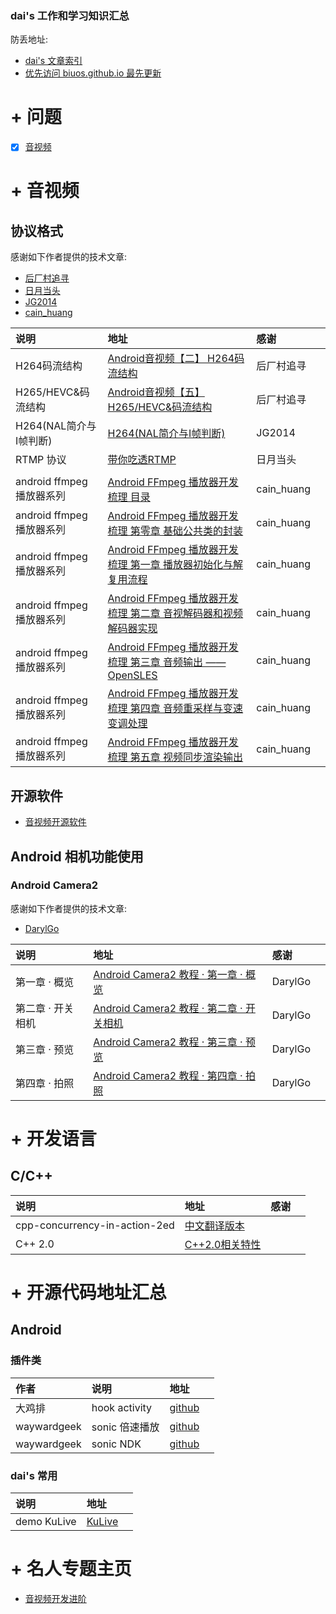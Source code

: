 
<h3> dai's 工作和学习知识汇总 </h3>

防丢地址: 
+ [dai's 文章索引](https://www.jianshu.com/p/3110212bde90)
+ [优先访问 biuos.github.io 最先更新](https://biuos.github.io/)

# + 问题
+ [x] [音视频](https://biuos.github.io/QA/AV_question.html)

# + 音视频

## 协议格式

感谢如下作者提供的技术文章: 
+ [后厂村追寻](https://www.jianshu.com/u/cf650eef973a)
+ [日月当头](https://www.jianshu.com/u/1bda0082f088)
+ [JG2014](https://www.cnblogs.com/yjg2014/)
+ [cain_huang](https://www.jianshu.com/u/fd6f2b25d0f4)

| 说明                      | 地址                                                                                                      | 感谢       |  |
|:--------------------------|:----------------------------------------------------------------------------------------------------------|:-----------|:-|
| H264码流结构              | [Android音视频【二】 H264码流结构](https://www.jianshu.com/p/1e48b8695a92)                                | 后厂村追寻 |  |
| H265/HEVC&码流结构        | [Android音视频【五】H265/HEVC&码流结构](https://www.jianshu.com/p/85ef926e8a00)                           | 后厂村追寻 |  |
| H264(NAL简介与I帧判断)    | [H264(NAL简介与I帧判断)](https://www.cnblogs.com/yjg2014/p/6144977.html)                                  | JG2014     |  |
| RTMP 协议                 | [带你吃透RTMP](https://www.jianshu.com/p/b2144f9bbe28)                                                    | 日月当头   |  |
|                           |                                                                                                           |            |  |
| android ffmpeg 播放器系列 | [Android FFmpeg 播放器开发梳理 目录](https://www.jianshu.com/p/27c7b30a3ab8)                              | cain_huang |  |
| android ffmpeg 播放器系列 | [Android FFmpeg 播放器开发梳理 第零章 基础公共类的封装](https://www.jianshu.com/p/9003caa6683f)           | cain_huang |  |
| android ffmpeg 播放器系列 | [Android FFmpeg 播放器开发梳理 第一章 播放器初始化与解复用流程](https://www.jianshu.com/p/95dc19217847)   | cain_huang |  |
| android ffmpeg 播放器系列 | [Android FFmpeg 播放器开发梳理 第二章 音视解码器和视频解码器实现](https://www.jianshu.com/p/8de0fc796ef9) | cain_huang |  |
| android ffmpeg 播放器系列 | [Android FFmpeg 播放器开发梳理 第三章 音频输出 —— OpenSLES](https://www.jianshu.com/p/9b41212c71a5)       | cain_huang |  |
| android ffmpeg 播放器系列 | [Android FFmpeg 播放器开发梳理 第四章 音频重采样与变速变调处理](https://www.jianshu.com/p/4af5d16ac017)   | cain_huang |  |
| android ffmpeg 播放器系列 | [Android FFmpeg 播放器开发梳理 第五章 视频同步渲染输出](https://www.jianshu.com/p/f8ba3ceac687)           | cain_huang |  |


## 开源软件

+ [音视频开源软件](https://biuos.github.io/av/av_open_source.html)

## Android 相机功能使用

### Android Camera2 
感谢如下作者提供的技术文章: 
+ [DarylGo](https://www.jianshu.com/u/1bda0082f088)

| 说明              | 地址                                                                               | 感谢    |  |
|:------------------|:-----------------------------------------------------------------------------------|:--------|:-|
| 第一章 · 概览     | [Android Camera2 教程 · 第一章 · 概览](https://www.jianshu.com/p/9a2e66916fcb)     | DarylGo |  |
| 第二章 · 开关相机 | [Android Camera2 教程 · 第二章 · 开关相机](https://www.jianshu.com/p/df3c8683bb90) | DarylGo |  |
| 第三章 · 预览     | [Android Camera2 教程 · 第三章 · 预览](https://www.jianshu.com/p/067889611ae7)     | DarylGo |  |
| 第四章 · 拍照     | [Android Camera2 教程 · 第四章 · 拍照](https://www.jianshu.com/p/2ae0a737c686)     | DarylGo |  |

# + 开发语言

## C/C++

| 说明                          | 地址                                                                       | 感谢 |  |
|:------------------------------|:---------------------------------------------------------------------------|:-----|:-|
| cpp-concurrency-in-action-2ed | [中文翻译版本](https://downdemo.gitbook.io/cpp-concurrency-in-action-2ed/) |      |  |
| C++ 2.0                       | [C++2.0相关特性](https://biuos.github.io/language/c_c++/c++2.0.html)       |      |  |


# + 开源代码地址汇总

## Android

### 插件类

| 作者        | 说明           | 地址                                                           |  |
|:------------|:---------------|:---------------------------------------------------------------|:-|
| 大鸡排      | hook activity  | [github](https://github.com/BolexLiu/AndroidHookStartActivity) |  |
| waywardgeek | sonic 倍速播放 | [github](https://github.com/waywardgeek/sonic)                 |  |
| waywardgeek | sonic NDK      | [github](https://github.com/waywardgeek/sonic-ndk)             |  |

### dai's 常用

| 说明        | 地址                                      |  |
|:------------|:------------------------------------------|:-|
| demo KuLive | [KuLive](https://github.com/biuos/KuLive) |  |


# + 名人专题主页

+ [音视频开发进阶](https://glumes.com/)
